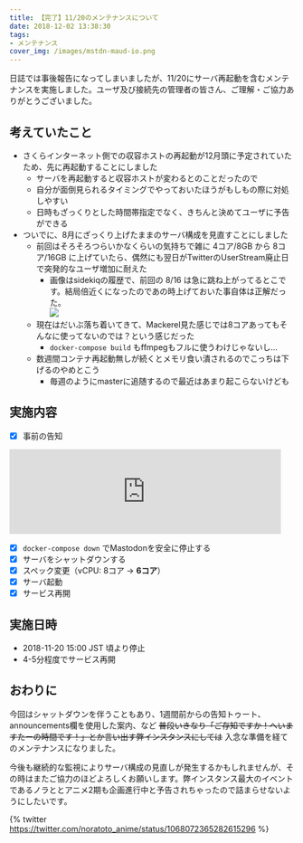 ```yaml
---
title: 【完了】11/20のメンテナンスについて
date: 2018-12-02 13:38:30
tags:
- メンテナンス
cover_img: /images/mstdn-maud-io.png
---
```


日誌では事後報告になってしまいましたが、11/20にサーバ再起動を含むメンテナンスを実施しました。ユーザ及び接続先の管理者の皆さん、ご理解・ご協力ありがとうございました。

## 考えていたこと

* さくらインターネット側での収容ホストの再起動が12月頭に予定されていたため、先に再起動することにしました
    - サーバを再起動すると収容ホストが変わるとのことだったので
    - 自分が面倒見られるタイミングでやっておいたほうがもしもの際に対処しやすい
    - 日時もざっくりとした時間帯指定でなく、きちんと決めてユーザに予告ができる
* ついでに、8月にざっくり上げたままのサーバ構成を見直すことにしました
    - 前回はそろそろつらいかなくらいの気持ちで雑に 4コア/8GB から 8コア/16GB に上げていたら、偶然にも翌日がTwitterのUserStream廃止日で突発的なユーザ増加に耐えた
        + 画像はsidekiqの履歴で、前回の 8/16 は急に跳ね上がってるとこです。結局倍近くになったのであの時上げておいた事自体は正解だった。  
        ![](https://mstdn.maud.io/system/media_attachments/files/002/530/727/original/392c2171c9f54ee2.jpeg)
    - 現在はだいぶ落ち着いてきて、Mackerel見た感じでは8コアあってもそんなに使ってないのでは？という感じだった
        + `docker-compose build` もffmpegもフルに使うわけじゃないし…
    - 数週間コンテナ再起動無しが続くとメモリ食い潰されるのでこっちは下げるのやめとこう
        + 毎週のようにmasterに追随するので最近はあまり起こらないけども

## 実施内容

* [x] 事前の告知

<iframe src="https://mstdn.maud.io/@hota/101067760353185030/embed" class="mastodon-embed" style="max-width: 100%; border: 0" width="480"></iframe><script src="https://mstdn.maud.io/embed.js" async="async"></script>

* [x] `docker-compose down` でMastodonを安全に停止する
* [x] サーバをシャットダウンする
* [x] スペック変更（vCPU: 8コア → **6コア**）
* [x] サーバ起動
* [x] サービス再開

## 実施日時

* 2018-11-20 15:00 JST 頃より停止
* 4-5分程度でサービス再開

## おわりに

今回はシャットダウンを伴うこともあり、1週間前からの告知トゥート、announcements欄を使用した案内、など ~~普段いきなり「ご存知ですか！へいますたーの時間です！」とか言い出す弊インスタンスにしては~~ 入念な準備を経てのメンテナンスになりました。

今後も継続的な監視によりサーバ構成の見直しが発生するかもしれませんが、その時はまたご協力のほどよろしくお願いします。弊インスタンス最大のイベントであるノラととアニメ2期も企画進行中と予告されちゃったので詰まらせないようにしたいです。

{% twitter https://twitter.com/noratoto_anime/status/1068072365282615296 %}
